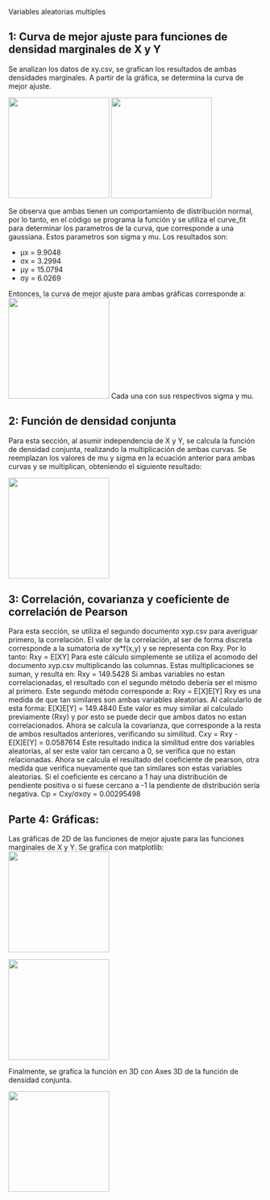  Variables aleatorias multiples
## 1: Curva de mejor ajuste para funciones de densidad marginales de X y Y
Se analizan los datos de xy.csv, se grafican los resultados de ambas densidades marginales. A partir de la gráfica, se determina la curva de mejor ajuste.

<img src="../master/Imagenes/marginalX.png" width="200"> 

<img src="../master/Imagenes/marginalY.png" width="200"> 

Se observa que ambas tienen un comportamiento de distribución normal, por lo tanto, en el código se programa la función y se utiliza el curve_fit para determinar los parametros de la curva, que corresponde a una gaussiana. Estos parametros son sigma y mu. Los resultados son: 
+ μx = 9.9048
+ σx = 3.2994
+ μy = 15.0794
+ σy = 6.0269

Entonces, la curva de mejor ajuste para ambas gráficas corresponde a: 
 <img src="../master/Imagenes/normal.png" width="200"> 
 Cada una con sus respectivos sigma y mu. 
 ## 2: Función de densidad conjunta
 Para esta sección, al asumir independencia de X y Y, se calcula la función de densidad conjunta, realizando la multiplicación de ambas curvas. Se reemplazan los valores de mu y sigma en la ecuación anterior para ambas curvas y se multiplican, obteniendo el siguiente resultado:



 <img src="../master/Imagenes/pdf.png" width="200"> 
 
 
 
 ## 3: Correlación, covarianza y coeficiente de correlación de Pearson
 Para esta sección, se utiliza el segundo documento xyp.csv para averiguar primero, la correlación. El valor de la correlación, al ser de forma discreta corresponde a la sumatoria de xy*f(x,y) y se representa con Rxy. Por lo tanto:
 Rxy = E[XY]
 Para este cálculo simplemente se utiliza el acomodo del documento xyp.csv multiplicando las columnas. Estas multiplicaciones se suman, y resulta en:
 Rxy = 149.5428
 Si ambas variables no estan correlacionadas, el resultado con el segundo método debería ser el mismo al primero. Este segundo método corresponde a: 
 Rxy = E[X]E[Y]
 Rxy es una medida de que tan similares son ambas variables aleatorias. Al calcularlo de esta forma: 
 E[X]E[Y] = 149.4840
 Este valor es muy similar al calculado previamente (Rxy) y por esto se puede decir que ambos datos no estan correlacionados. Ahora se calcula la covarianza, que corresponde a la resta de ambos resultados anteriores, verificando su similitud. 
 Cxy = Rxy - E[X]E[Y] = 0.0587614 
 Este resultado indica la similitud entre dos variables aleatorias, al ser este valor tan cercano a 0, se verifica que no estan relacionadas. Ahora se calcula el resultado del coeficiente de pearson, otra medida que verifica nuevamente que tan similares son estas variables aleatorias. Si el coeficiente es cercano a 1 hay una distribución de pendiente positiva o si fuese cercano a -1 la pendiente de distribución sería negativa. 
 Cp = Cxy/σxσy = 0.00295498
 ## Parte 4: Gráficas:
 Las gráficas de 2D de las funciones de mejor ajuste para las funciones marginales de X y Y. Se grafíca con matplotlib: 
 <img src="../master/Imagenes/MejorAjusteX.png" width="200"> 
 
  <img src="../master/Imagenes/MejorAjusteY.png" width="200"> 

 Finalmente, se grafíca la función en 3D con Axes 3D de la función de densidad conjunta. 
 
  <img src="../master/Imagenes/Grafico3D.png" width="200"> 
